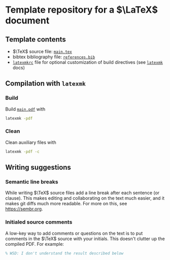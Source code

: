 # Template repository for a $\LaTeX$ document

## Template contents
- $\TeX$ source file: [`main.tex`](main.tex)
- bibtex bibliography file: [`references.bib`](references.bib)
- [`latexmkrc`](latexmkrc) file for optional customization of build directives (see [`latexmk`](https://mg.readthedocs.io/latexmk.html) docs)

## Compilation with `latexmk`

### Build
Build [`main.pdf`](main.pdf) with
```bash
latexmk -pdf
```

### Clean
Clean auxiliary files with
```bash
latexmk -pdf -c
```

## Writing suggestions

### Semantic line breaks

While writing $\TeX$ source files add a line break after each sentence (or clause).
This makes editing and collaborating on the text much easier, and it makes git diffs much more readable.
For more on this, see https://sembr.org.

### Initialed source comments

A low-key way to add comments or questions on the text is to put comments in the $\TeX$ source with your initials. This doesn't clutter up the compiled PDF. For example:
```tex
% WSD: I don't understand the result described below
```
